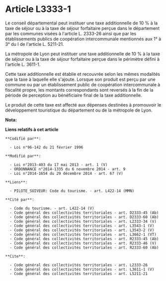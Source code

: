 # Article L3333-1

Le conseil départemental peut instituer une taxe additionnelle de 10 % à la taxe de séjour ou à la taxe de séjour forfaitaire
perçue dans le département par les communes visées à l'article L. 2333-26 ainsi que par les établissements publics de
coopération intercommunale mentionnés aux 1° à 3° du I de l'article L. 5211-21. 

La métropole de Lyon peut instituer une taxe additionnelle de 10 % à la taxe de séjour ou à la taxe de séjour forfaitaire
perçue dans le périmètre défini à l'article L. 3611-1. 

Cette taxe additionnelle est établie et recouvrée selon les mêmes modalités que la taxe à laquelle elle s'ajoute. Lorsque son
produit est perçu par une commune ou par un établissement public de coopération intercommunale à fiscalité propre, les
montants correspondants sont reversés à la fin de la période de perception au bénéficiaire final de la taxe additionnelle. 

Le produit de cette taxe est affecté aux dépenses destinées à promouvoir le développement touristique du département ou de la
métropole de Lyon.

**Nota:**



**Liens relatifs à cet article**

	**Codifié par**:

	  - Loi n°96-142 du 21 février 1996

	**Modifié par**:

	  - Loi n°2013-403 du 17 mai 2013 - art. 1 (V)
	  - ORDONNANCE n°2014-1335 du 6 novembre 2014 - art. 9
	  - Loi n°2014-1654 du 29 décembre 2014 - art. 67 (V)

	**Liens**:

	  - PILOTE_SUIVEUR: Code du tourisme. - art. L422-14 (MMN)

	**Cité par**:

	  - Code du tourisme. - art. L422-14 (V)
	  - Code général des collectivités territoriales - art. D2333-45 (Ab)
	  - Code général des collectivités territoriales - art. D2333-60 (Ab)
	  - Code général des collectivités territoriales - art. L2333-34 (V)
	  - Code général des collectivités territoriales - art. L3543-1 (V)
	  - Code général des collectivités territoriales - art. L3543-2 (V)
	  - Code général des collectivités territoriales - art. L3662-1 (VT)
	  - Code général des collectivités territoriales - art. R2333-45 (Ab)
	  - Code général des collectivités territoriales - art. R2333-46 (V)
	  - Code général des collectivités territoriales - art. R2333-60 (Ab)

	**Cite**:

	  - Code général des collectivités territoriales - art. L2333-26
	  - Code général des collectivités territoriales - art. L3611-1 (V)
	  - Code général des collectivités territoriales - art. L5211-21
